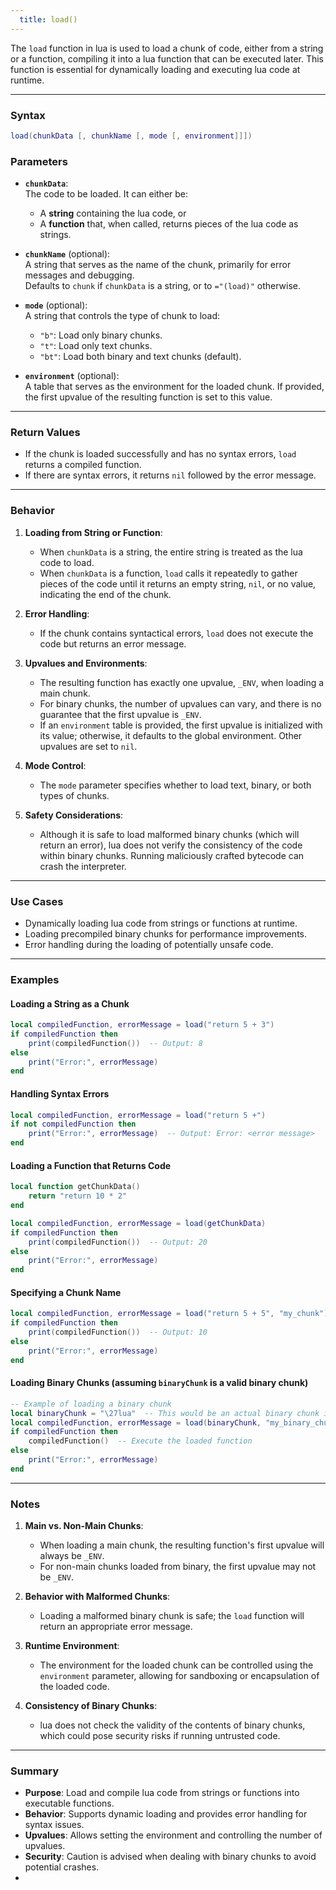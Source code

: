 ```yaml
---
  title: load()
---
```


The `load` function in lua is used to load a chunk of code, either from a string or a function, compiling it into a lua function that can be executed later. This function is essential for dynamically loading and executing lua code at runtime.

---

### Syntax  
```lua
load(chunkData [, chunkName [, mode [, environment]]])
```

### Parameters  

- **`chunkData`**:  
  The code to be loaded. It can either be:  
  - A **string** containing the lua code, or  
  - A **function** that, when called, returns pieces of the lua code as strings.  

- **`chunkName`** (optional):  
  A string that serves as the name of the chunk, primarily for error messages and debugging.  
  Defaults to `chunk` if `chunkData` is a string, or to `="(load)"` otherwise.  

- **`mode`** (optional):  
  A string that controls the type of chunk to load:  
  - `"b"`: Load only binary chunks.  
  - `"t"`: Load only text chunks.  
  - `"bt"`: Load both binary and text chunks (default).  

- **`environment`** (optional):  
  A table that serves as the environment for the loaded chunk. If provided, the first upvalue of the resulting function is set to this value.  

---

### Return Values  

- If the chunk is loaded successfully and has no syntax errors, `load` returns a compiled function.  
- If there are syntax errors, it returns `nil` followed by the error message.  

---

### Behavior  

1. **Loading from String or Function**:  
   - When `chunkData` is a string, the entire string is treated as the lua code to load.  
   - When `chunkData` is a function, `load` calls it repeatedly to gather pieces of the code until it returns an empty string, `nil`, or no value, indicating the end of the chunk.  

2. **Error Handling**:  
   - If the chunk contains syntactical errors, `load` does not execute the code but returns an error message.  

3. **Upvalues and Environments**:  
   - The resulting function has exactly one upvalue, `_ENV`, when loading a main chunk.  
   - For binary chunks, the number of upvalues can vary, and there is no guarantee that the first upvalue is `_ENV`.  
   - If an `environment` table is provided, the first upvalue is initialized with its value; otherwise, it defaults to the global environment. Other upvalues are set to `nil`.  

4. **Mode Control**:  
   - The `mode` parameter specifies whether to load text, binary, or both types of chunks.  

5. **Safety Considerations**:  
   - Although it is safe to load malformed binary chunks (which will return an error), lua does not verify the consistency of the code within binary chunks. Running maliciously crafted bytecode can crash the interpreter.  

---

### Use Cases  

- Dynamically loading lua code from strings or functions at runtime.  
- Loading precompiled binary chunks for performance improvements.  
- Error handling during the loading of potentially unsafe code.  

---

### Examples  

#### Loading a String as a Chunk  
```lua
local compiledFunction, errorMessage = load("return 5 + 3")
if compiledFunction then
    print(compiledFunction())  -- Output: 8
else
    print("Error:", errorMessage)
end
```

#### Handling Syntax Errors  
```lua
local compiledFunction, errorMessage = load("return 5 +")
if not compiledFunction then
    print("Error:", errorMessage)  -- Output: Error: <error message>
end
```

#### Loading a Function that Returns Code  
```lua
local function getChunkData()
    return "return 10 * 2"
end

local compiledFunction, errorMessage = load(getChunkData)
if compiledFunction then
    print(compiledFunction())  -- Output: 20
else
    print("Error:", errorMessage)
end
```

#### Specifying a Chunk Name  
```lua
local compiledFunction, errorMessage = load("return 5 + 5", "my_chunk")
if compiledFunction then
    print(compiledFunction())  -- Output: 10
else
    print("Error:", errorMessage)
end
```

#### Loading Binary Chunks (assuming `binaryChunk` is a valid binary chunk)  
```lua
-- Example of loading a binary chunk
local binaryChunk = "\27lua"  -- This would be an actual binary chunk in practice
local compiledFunction, errorMessage = load(binaryChunk, "my_binary_chunk", "b")
if compiledFunction then
    compiledFunction()  -- Execute the loaded function
else
    print("Error:", errorMessage)
end
```

---

### Notes  

1. **Main vs. Non-Main Chunks**:  
   - When loading a main chunk, the resulting function's first upvalue will always be `_ENV`.  
   - For non-main chunks loaded from binary, the first upvalue may not be `_ENV`.  

2. **Behavior with Malformed Chunks**:  
   - Loading a malformed binary chunk is safe; the `load` function will return an appropriate error message.  

3. **Runtime Environment**:  
   - The environment for the loaded chunk can be controlled using the `environment` parameter, allowing for sandboxing or encapsulation of the loaded code.  

4. **Consistency of Binary Chunks**:  
   - lua does not check the validity of the contents of binary chunks, which could pose security risks if running untrusted code.  

---

### Summary  

- **Purpose**: Load and compile lua code from strings or functions into executable functions.  
- **Behavior**: Supports dynamic loading and provides error handling for syntax issues.  
- **Upvalues**: Allows setting the environment and controlling the number of upvalues.  
- **Security**: Caution is advised when dealing with binary chunks to avoid potential crashes.  
- 